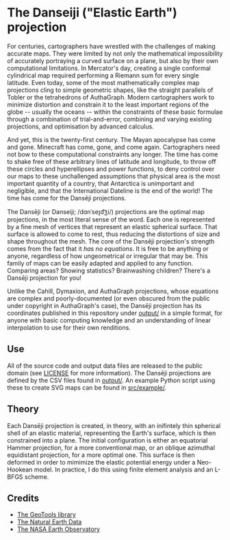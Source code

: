 # The Danseiji ("Elastic Earth") projection

For centuries, cartographers have wrestled with the challenges of making accurate maps.
They were limited by not only the mathematical impossibility of accurately portraying a
curved surface on a plane, but also by their own computational limitations. In Mercator's
day, creating a single conformal cylindrical map required performing a Riemann sum for
every single latitude. Even today, some of the most mathematically complex map
projections cling to simple geometric shapes, like the straight parallels of Tobler or
the tetrahedrons of AuthaGraph. Modern cartographers work to minimize distortion and
constrain it to the least important regions of the globe -- usually the oceans -- within
the constraints of these basic formulae through a combination of trial-and-error,
combining and varying existing projections, and optimisation by advanced calculus.

And yet, this is the twenty-first century. The Mayan apocalypse has come and gone.
Minecraft has come, gone, and come again. Cartographers need not bow to these
computational constraints any longer. The time has come to shake free of these arbitrary
lines of latitude and longitude, to throw off these circles and hyperellipses and power
functions, to deny control over our maps to these unchallenged assumptions that physical
area is the most important quantity of a country, that Antarctica is unimportant and
negligible, and that the International Dateline is the end of the world! The time has come
for the Dansēji projections.

The Dansēji (or Danseiji; /dɑnˈseɪ̯d͡ʒi/) projections are the optimal map projections,
in the most literal sense of the word. Each one is represented by a fine mesh of vertices
that represent an elastic spherical surface. That surface is allowed to come to rest, thus
reducing the distortions of size and shape throughout the mesh. The core of the Dansēji
projection's strength comes from the fact that it _has no equations_. It is free to be
anything or anyone, regardless of how ungeometrical or irregular that may be. This family
of maps can be easily adapted and applied to any function. Comparing areas? Showing
statistics? Brainwashing children? There's a Dansēji projection for you!

Unlike the Cahill, Dymaxion, and AuthaGraph projections, whose equations are complex
and poorly-documented (or even obscured from the public under copyright in AuthaGraph's
case), the Dansēji projection has its coordinates published in this repository under
[output/](https://github.com/jkunimune15/Rubber-Earth/tree/master/output) in a simple
format, for anyone with basic computing knowledge and an understanding of linear
interpolation to use for their own renditions.

## Use

All of the source code and output data files are released to the public domain (see [LICENSE](https://github.com/jkunimune15/Rubber-Earth/blob/master/LICENSE) for more information). The Dansēji projections are defined by the CSV files found in [output/](https://github.com/jkunimune15/Rubber-Earth/tree/master/output). An example Python script using these to create SVG maps can be found in [src/example/](https://github.com/jkunimune15/Rubber-Earth/tree/master/src/example).

## Theory

Each Dansēji projection is created, in theory, with an inifintely thin spherical shell of
an elastic material, representing the Earth's surface, which is then constrained into a
plane. The initial configuration is either an equatorial Hammer projection, for a
more conventional map, or an oblique azimuthal equidistant projection, for a more
optimal one. This surface is then deformed in order to mimimize the elastic
potential energy under a Neo-Hookean model. In practice, I do this using finite element
analysis and an L-BFGS scheme.

## Credits

* [The GeoTools library](http://docs.geotools.org/)
* [The Natural Earth Data](https://www.naturalearthdata.com/)
* [The NASA Earth Observatory](https://neo.sci.gsfc.nasa.gov/)
